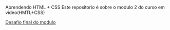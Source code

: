Aprendendo HTML + CSS
Este repositorio é sobre o modulo 2 do curso em video(HMTL+CSS)

<a href="https://andersonbrunu.github.io/HTML-CSS-MODULO2-CURSO-EM-VIDEO/desafios/d010-feito%20com%20os%20vdeos/">Desafio final do modulo</a>